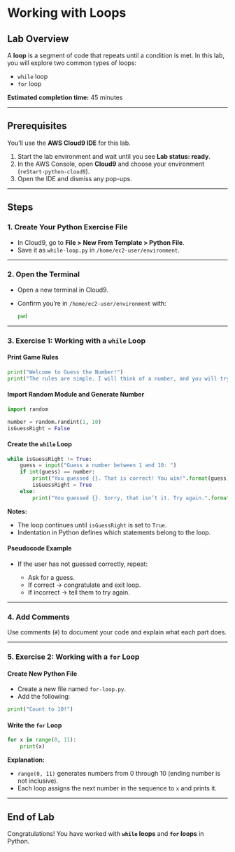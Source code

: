 # Working with Loops

## Lab Overview

A **loop** is a segment of code that repeats until a condition is met.
In this lab, you will explore two common types of loops:

* `while` loop
* `for` loop

**Estimated completion time:** 45 minutes

---

## Prerequisites

You’ll use the **AWS Cloud9 IDE** for this lab.

1. Start the lab environment and wait until you see **Lab status: ready**.
2. In the AWS Console, open **Cloud9** and choose your environment (`reStart-python-cloud9`).
3. Open the IDE and dismiss any pop-ups.

---

## Steps

### 1. Create Your Python Exercise File

* In Cloud9, go to **File > New From Template > Python File**.
* Save it as `while-loop.py` in `/home/ec2-user/environment`.

---

### 2. Open the Terminal

* Open a new terminal in Cloud9.
* Confirm you’re in `/home/ec2-user/environment` with:

  ```bash
  pwd
  ```

---

### 3. Exercise 1: Working with a `while` Loop

#### Print Game Rules

```python
print("Welcome to Guess the Number!")
print("The rules are simple. I will think of a number, and you will try to guess it.")
```

#### Import Random Module and Generate Number

```python
import random

number = random.randint(1, 10)
isGuessRight = False
```

#### Create the `while` Loop

```python
while isGuessRight != True:
    guess = input("Guess a number between 1 and 10: ")
    if int(guess) == number:
        print("You guessed {}. That is correct! You win!".format(guess))
        isGuessRight = True
    else:
        print("You guessed {}. Sorry, that isn’t it. Try again.".format(guess))
```

**Notes:**

* The loop continues until `isGuessRight` is set to `True`.
* Indentation in Python defines which statements belong to the loop.

#### Pseudocode Example

* If the user has not guessed correctly, repeat:

  * Ask for a guess.
  * If correct → congratulate and exit loop.
  * If incorrect → tell them to try again.

---

### 4. Add Comments

Use comments (`#`) to document your code and explain what each part does.

---

### 5. Exercise 2: Working with a `for` Loop

#### Create New Python File

* Create a new file named `for-loop.py`.
* Add the following:

```python
print("Count to 10!")
```

#### Write the `for` Loop

```python
for x in range(0, 11):
    print(x)
```

**Explanation:**

* `range(0, 11)` generates numbers from 0 through 10 (ending number is not inclusive).
* Each loop assigns the next number in the sequence to `x` and prints it.

---

## End of Lab

Congratulations! You have worked with **`while` loops** and **`for` loops** in Python.
